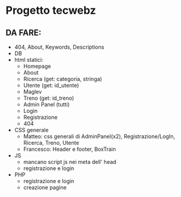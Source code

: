 # Progetto tecwebz
## DA FARE:
* 404, About, Keywords, Descriptions
* DB
* html statici:
  * Homepage
  * About
  * Ricerca (get: categoria, stringa)
  * Utente (get: id_utente)
  * Maglev
  * Treno (get: id_treno)
  * Admin Panel (tutti)
  * Login 
  * Registrazione
  * 404
* CSS generale
  * Matteo: css generali di AdminPanel(x2), Registrazione/LogIn, Ricerca, Treno, Utente
  * Francesco: Header e footer, BoxTrain
* JS
  * mancano script js nei meta dell' head
  * registrazione e login
* PHP
  * registrazione e login
  * creazione pagine